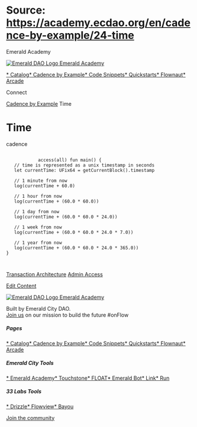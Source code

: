 # Source: https://academy.ecdao.org/en/cadence-by-example/24-time

Emerald Academy





[![Emerald DAO Logo](/ea-logo.png)
Emerald Academy](/en/)


[* Catalog](/en/catalog)[* Cadence by Example](/en/cadence-by-example)[* Code Snippets](/en/snippets)[* Quickstarts](/en/quickstarts)[* Flownaut](https://flownaut.ecdao.org)[* Arcade](https://arcade.ecdao.org)

Connect



[Cadence by Example](/en/cadence-by-example)
Time

# Time

cadence

```
		
			access(all) fun main() {
   // time is represented as a unix timestamp in seconds
   let currentTime: UFix64 = getCurrentBlock().timestamp

   // 1 minute from now
   log(currentTime + 60.0)

   // 1 hour from now
   log(currentTime + (60.0 * 60.0))

   // 1 day from now
   log(currentTime + (60.0 * 60.0 * 24.0))

   // 1 week from now
   log(currentTime + (60.0 * 60.0 * 24.0 * 7.0))

   // 1 year from now
   log(currentTime + (60.0 * 60.0 * 24.0 * 365.0))
}
		 
	
```

[Transaction Architecture](/en/cadence-by-example/23-transaction-architecture)
[Admin Access](/en/cadence-by-example/25-admin-access)

[Edit Content](https://github.com/emerald-dao/emerald-academy-v2/tree/main/src/lib/content/cadence-by-example/en/24-time.md)



[![Emerald DAO Logo](/ea-logo.png)
Emerald Academy](/en/)

Built by Emerald City DAO.  
[Join us](https://discord.gg/emerald-city-906264258189332541) on our mission to build the future #onFlow

##### Pages

[* Catalog](/en/catalog)[* Cadence by Example](/en/cadence-by-example)[* Code Snippets](/en/snippets)[* Quickstarts](/en/quickstarts)[* Flownaut](https://flownaut.ecdao.org)[* Arcade](https://arcade.ecdao.org)


##### Emerald City Tools

[* Emerald Academy](https://academy.ecdao.org/)[* Touchstone](https://touchstone.city/)[* FLOAT](https://floats.city/)[* Emerald Bot](https://bot.ecdao.org/)[* Link](https://link.ecdao.org/)[* Run](https://run.ecdao.org/)


##### 33 Labs Tools

[* Drizzle](https://drizzle33.app/)[* Flowview](https://flowview.app/)[* Bayou](https://bayou33.app/)

[Join the community](https://discord.gg/emerald-city-906264258189332541)